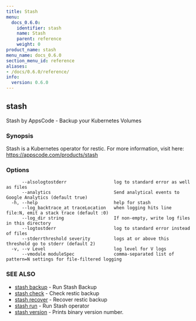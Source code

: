 ```yaml
---
title: Stash
menu:
  docs_0.6.0:
    identifier: stash
    name: Stash
    parent: reference
    weight: 0
product_name: stash
menu_name: docs_0.6.0
section_menu_id: reference
aliases:
- /docs/0.6.0/reference/
info:
  version: 0.6.0
---
```


## stash

Stash by AppsCode - Backup your Kubernetes Volumes

### Synopsis


Stash is a Kubernetes operator for restic. For more information, visit here: https://appscode.com/products/stash

### Options

```
      --alsologtostderr                  log to standard error as well as files
      --analytics                        Send analytical events to Google Analytics (default true)
  -h, --help                             help for stash
      --log_backtrace_at traceLocation   when logging hits line file:N, emit a stack trace (default :0)
      --log_dir string                   If non-empty, write log files in this directory
      --logtostderr                      log to standard error instead of files
      --stderrthreshold severity         logs at or above this threshold go to stderr (default 2)
  -v, --v Level                          log level for V logs
      --vmodule moduleSpec               comma-separated list of pattern=N settings for file-filtered logging
```

### SEE ALSO
* [stash backup](/docs/0.6.0/reference/stash_backup)	 - Run Stash Backup
* [stash check](/docs/0.6.0/reference/stash_check)	 - Check restic backup
* [stash recover](/docs/0.6.0/reference/stash_recover)	 - Recover restic backup
* [stash run](/docs/0.6.0/reference/stash_run)	 - Run Stash operator
* [stash version](/docs/0.6.0/reference/stash_version)	 - Prints binary version number.

